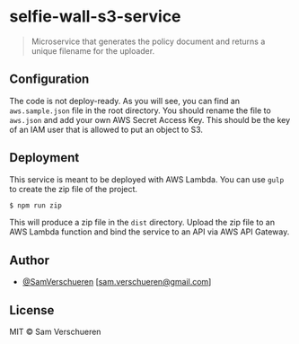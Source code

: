 # selfie-wall-s3-service

> Microservice that generates the policy document and returns a unique filename for the uploader.

## Configuration

The code is not deploy-ready. As you will see, you can find an `aws.sample.json` file in the root directory. You should
rename the file to `aws.json` and add your own AWS Secret Access Key. This should be the key of an IAM user that is allowed
to put an object to S3.

## Deployment

This service is meant to be deployed with AWS Lambda. You can use `gulp` to create the zip file of the project.

```bash
$ npm run zip
```

This will produce a zip file in the `dist` directory. Upload the zip file to an AWS Lambda function and bind the service
to an API via AWS API Gateway.

## Author

- [@SamVerschueren](https://twitter.com/SamVerschueren) [<sam.verschueren@gmail.com>]

## License

MIT © Sam Verschueren